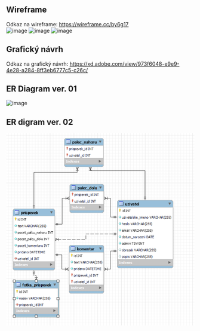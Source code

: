 ## Wireframe
Odkaz na wireframe: https://wireframe.cc/by6g17
<br>
![image](https://github.com/David-Citron/socialni-sit/assets/91115864/9ca7dd3e-dd72-4758-aaad-d6f523a71e79)
![image](https://github.com/David-Citron/socialni-sit/assets/91115864/5b869a35-2ab6-4abe-bcef-5978d1d8c681)
![image](https://github.com/David-Citron/socialni-sit/assets/91115864/eec9ebc0-730e-40b2-b0f0-4100dd4b68a7)
## Grafický návrh
Odkaz na grafický návrh: https://xd.adobe.com/view/973f6048-e9e9-4e28-a284-8ff3eb6777c5-c26c/
## ER Diagram ver. 01
![image](https://github.com/David-Citron/socialni-sit/assets/129861720/339f4005-5a35-449f-ae14-0788699f850f)

## ER digram ver. 02
![alt text](image-1.png)